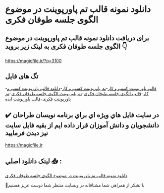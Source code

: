 # دانلود نمونه قالب تم پاورپوینت در موضوع الگوی جلسه طوفان فکری

## برای دریافت دانلود نمونه قالب تم پاورپوینت در موضوع الگوی جلسه طوفان فکری به لینک زیر بروید 👇

https://magicfile.ir/?p=3100

## تگ های فایل

-[قالب پاورپوینت کسب و کار](https://magicfile.ir/product/%d9%82%d8%a7%d9%84%d8%a8-%d8%aa%d9%85-%d9%be%d8%a7%d9%88%d8%b1%d9%be%d9%88%db%8c%d9%86%d8%aa-%d9%85%d9%88%d8%b6%d9%88%d8%b9-%d8%a7%d9%84%da%af%d9%88%db%8c-%d8%ac%d9%84%d8%b3%d9%87-%d8%b7%d9%88%d9%81%d8%a7%d9%86-%d9%81%da%a9%d8%b1%db%8c/)-[تم پاورپوینت کسب و کار](https://magicfile.ir/product/%d9%82%d8%a7%d9%84%d8%a8-%d8%aa%d9%85-%d9%be%d8%a7%d9%88%d8%b1%d9%be%d9%88%db%8c%d9%86%d8%aa-%d9%85%d9%88%d8%b6%d9%88%d8%b9-%d8%a7%d9%84%da%af%d9%88%db%8c-%d8%ac%d9%84%d8%b3%d9%87-%d8%b7%d9%88%d9%81%d8%a7%d9%86-%d9%81%da%a9%d8%b1%db%8c/)-[دانلود قالب پاورپوینت کسب و کار](https://magicfile.ir/product/%d9%82%d8%a7%d9%84%d8%a8-%d8%aa%d9%85-%d9%be%d8%a7%d9%88%d8%b1%d9%be%d9%88%db%8c%d9%86%d8%aa-%d9%85%d9%88%d8%b6%d9%88%d8%b9-%d8%a7%d9%84%da%af%d9%88%db%8c-%d8%ac%d9%84%d8%b3%d9%87-%d8%b7%d9%88%d9%81%d8%a7%d9%86-%d9%81%da%a9%d8%b1%db%8c/)-[قالب الگوی جلسه طوفان فکری](https://magicfile.ir/product/%d9%82%d8%a7%d9%84%d8%a8-%d8%aa%d9%85-%d9%be%d8%a7%d9%88%d8%b1%d9%be%d9%88%db%8c%d9%86%d8%aa-%d9%85%d9%88%d8%b6%d9%88%d8%b9-%d8%a7%d9%84%da%af%d9%88%db%8c-%d8%ac%d9%84%d8%b3%d9%87-%d8%b7%d9%88%d9%81%d8%a7%d9%86-%d9%81%da%a9%d8%b1%db%8c/)-[تم پاورپوینت الگوی جلسه طوفان فکری](https://magicfile.ir/product/%d9%82%d8%a7%d9%84%d8%a8-%d8%aa%d9%85-%d9%be%d8%a7%d9%88%d8%b1%d9%be%d9%88%db%8c%d9%86%d8%aa-%d9%85%d9%88%d8%b6%d9%88%d8%b9-%d8%a7%d9%84%da%af%d9%88%db%8c-%d8%ac%d9%84%d8%b3%d9%87-%d8%b7%d9%88%d9%81%d8%a7%d9%86-%d9%81%da%a9%d8%b1%db%8c/)-[تم پاورپوینت فکری](https://magicfile.ir/product/%d9%82%d8%a7%d9%84%d8%a8-%d8%aa%d9%85-%d9%be%d8%a7%d9%88%d8%b1%d9%be%d9%88%db%8c%d9%86%d8%aa-%d9%85%d9%88%d8%b6%d9%88%d8%b9-%d8%a7%d9%84%da%af%d9%88%db%8c-%d8%ac%d9%84%d8%b3%d9%87-%d8%b7%d9%88%d9%81%d8%a7%d9%86-%d9%81%da%a9%d8%b1%db%8c/)-[قالب پاورپوینت ایده](https://magicfile.ir/product/%d9%82%d8%a7%d9%84%d8%a8-%d8%aa%d9%85-%d9%be%d8%a7%d9%88%d8%b1%d9%be%d9%88%db%8c%d9%86%d8%aa-%d9%85%d9%88%d8%b6%d9%88%d8%b9-%d8%a7%d9%84%da%af%d9%88%db%8c-%d8%ac%d9%84%d8%b3%d9%87-%d8%b7%d9%88%d9%81%d8%a7%d9%86-%d9%81%da%a9%d8%b1%db%8c/)

## ✔️ در سايت فايل هاي ويژه اي براي برنامه نويسان طراحان دانشجويان و دانش آموزان قرار داده ايم از بقيه فايل سايت نيز ديدن فرماييد

https://magicfile.ir


## لينک دانلود اصلي 📥 :

[دانلود نمونه قالب تم پاورپوینت در موضوع الگوی جلسه طوفان فکری](https://magicfile.ir/product/%d9%82%d8%a7%d9%84%d8%a8-%d8%aa%d9%85-%d9%be%d8%a7%d9%88%d8%b1%d9%be%d9%88%db%8c%d9%86%d8%aa-%d9%85%d9%88%d8%b6%d9%88%d8%b9-%d8%a7%d9%84%da%af%d9%88%db%8c-%d8%ac%d9%84%d8%b3%d9%87-%d8%b7%d9%88%d9%81%d8%a7%d9%86-%d9%81%da%a9%d8%b1%db%8c/) 


🙏با تشکر از همراهي شما مشتاقانه در وبسایت منتظر شما دوست عزیز هستیم

